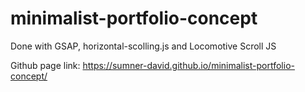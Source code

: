 # minimalist-portfolio-concept
Done with GSAP, horizontal-scolling.js and Locomotive Scroll JS

Github page link:
https://sumner-david.github.io/minimalist-portfolio-concept/
